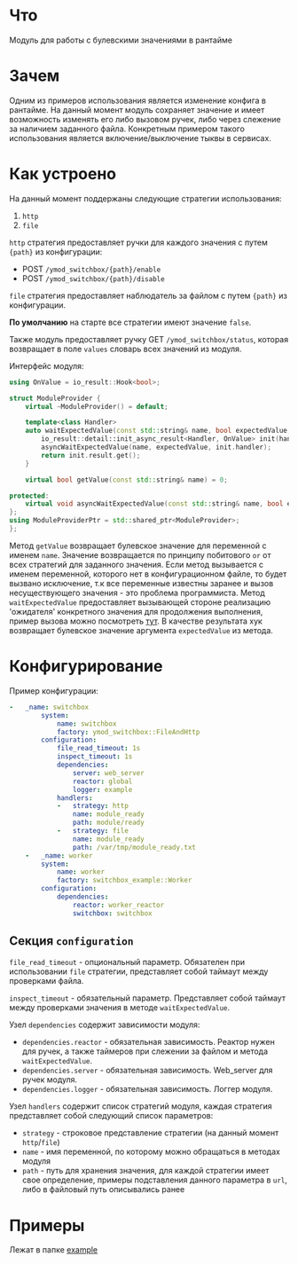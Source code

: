 # Что
Модуль для работы с булевскими значениями в рантайме

# Зачем
Одним из примеров использования является изменение конфига в рантайме. На данный момент модуль сохраняет значение и имеет возможность изменять его либо вызовом ручек, либо через слежение за наличием заданного файла. Конкретным примером такого использования является включение/выключение тыквы в сервисах.

# Как устроено
На данный момент поддержаны следующие стратегии использования:
1) ```http```
2) ```file```

```http``` стратегия предоставляет ручки для каждого значения с путем ```{path}``` из конфигурации:
* POST ```/ymod_switchbox/{path}/enable```
* POST ```/ymod_switchbox/{path}/disable```

```file``` стратегия предоставляет наблюдатель за файлом с путем ```{path}``` из конфигурации.

**По умолчанию** на старте все стратегии имеют значение ```false```.

Также модуль предоставляет ручку GET ```/ymod_switchbox/status```, которая возвращает в поле ```values``` словарь всех значений из модуля.

Интерфейс модуля:
```cpp
using OnValue = io_result::Hook<bool>;

struct ModuleProvider {
    virtual ~ModuleProvider() = default;

    template<class Handler>
    auto waitExpectedValue(const std::string& name, bool expectedValue, Handler handler) {
        io_result::detail::init_async_result<Handler, OnValue> init(handler);
        asyncWaitExpectedValue(name, expectedValue, init.handler);
        return init.result.get();
    }

    virtual bool getValue(const std::string& name) = 0;

protected:
    virtual void asyncWaitExpectedValue(const std::string& name, bool expectedValue, OnValue hook) = 0;
};
using ModuleProviderPtr = std::shared_ptr<ModuleProvider>;
};
```

Метод ```getValue``` возвращает булевское значение для переменной с именем ```name```.  Значение возвращается по принципу побитового ```or``` от всех стратегий для заданного значения. Если метод вызывается с именем переменной, которого нет в конфигурационном файле, то будет вызвано исключение, т.к все переменные известны заранее и вызов несуществующего значения - это проблема программиста.
Метод ```waitExpectedValue``` предоставляет вызывающей стороне реализацию 'ожидателя' конкретного значения для продолжения выполнения, пример вызова можно посмотреть [тут](https://a.yandex-team.ru/svn/trunk/arcadia/mail/webmail/ymod_switchbox/example/module.cc?rev=r9754418#L43). В качестве результата хук возвращает булевское значение аргумента ```expectedValue``` из метода.

# Конфигурирование
Пример конфигурации:
```yaml
-   _name: switchbox
        system:
            name: switchbox
            factory: ymod_switchbox::FileAndHttp
        configuration:
            file_read_timeout: 1s
            inspect_timeout: 1s
            dependencies:
                server: web_server
                reactor: global
                logger: example
            handlers:
            -   strategy: http
                name: module_ready
                path: module/ready
            -   strategy: file
                name: module_ready
                path: /var/tmp/module_ready.txt
    -   _name: worker
        system:
            name: worker
            factory: switchbox_example::Worker
        configuration:
            dependencies:
                reactor: worker_reactor
                switchbox: switchbox
```

## Секция `configuration`
```file_read_timeout``` - опциональный параметр. Обязателен при использовании ```file``` стратегии, представляет собой таймаут между проверками файла.

```inspect_timeout``` - обязательный параметр. Представляет собой таймаут между проверками значения в методе ```waitExpectedValue```.

Узел `dependencies` содержит зависимости модуля:
* `dependencies.reactor` - обязательная зависимость. Реактор нужен для ручек, а также таймеров при слежении за файлом и метода ```waitExpectedValue```.
* `dependencies.server` - обязательная зависимость. Web_server для ручек модуля.
* `dependencies.logger` - обязательная зависимость. Логгер модуля. 

Узел `handlers` содержит список стратегий модуля, каждая стратегия представляет собой следующий список параметров:
* ```strategy``` - строковое представление стратегии (на данный момент ```http```/```file```)
* ```name``` -  имя переменной, по которому можно обращаться в методах модуля
* ```path``` - путь для хранения значения, для каждой стратегии имеет свое определение, примеры подставления данного параметра в ```url```, либо в файловый путь описывались ранее

# Примеры
Лежат в папке [example](https://a.yandex-team.ru/svn/trunk/arcadia/mail/webmail/ymod_switchbox/example)
